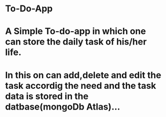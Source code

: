 # To-Do-App
# A Simple To-do-app in which one can store the daily task of his/her life.
#  In this on can add,delete and edit the task accordig the need and the task  data is stored in the datbase(mongoDb Atlas)...
